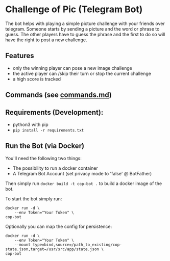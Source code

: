 # Challenge of Pic (Telegram Bot)
The bot helps with playing a simple picture challenge with your friends over telegram.
Someone starts by sending a picture and the word or phrase to guess. The other players
have to guess the phrase and the first to do so will have the right to post a new challenge.

## Features
- only the winning player can pose a new image challenge
- the active player can /skip their turn or stop the current challenge
- a high score is tracked

## Commands (see [commands.md](commands.md))
## Requirements (Development):
- python3 with pip
- `pip install -r requirements.txt`

## Run the Bot (via Docker)

You'll need the following two things:
* The possibility to run a docker container
* A Telegram Bot Account (set privacy mode to 'false' @ BotFather)

Then simply run ``docker build -t cop-bot .`` to build a docker image of the bot.
 
To start the bot simply run:
```
docker run -d \
    --env Token="Your Token" \
cop-bot
 ```

Optionally you can map the config for persistence:
```
docker run -d \
    --env Token="Your Token" \
    --mount type=bind,source=/path_to_existing/cop-state.json,target=/usr/src/app/state.json \
cop-bot
 ```

